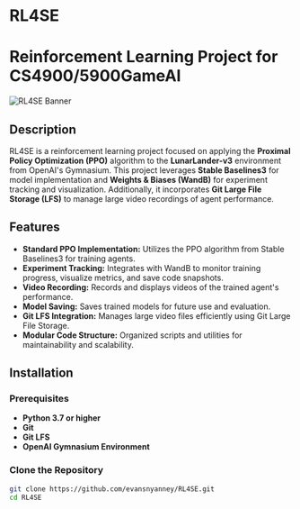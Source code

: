 # RL4SE
# Reinforcement Learning Project for CS4900/5900GameAI


![RL4SE Banner](https://github.com/evansnyanney/RL4SE/blob/main/images/banner.png?raw=true)


## Description

RL4SE is a reinforcement learning project focused on applying the **Proximal Policy Optimization (PPO)** algorithm to the **LunarLander-v3** environment from OpenAI's Gymnasium. This project leverages **Stable Baselines3** for model implementation and **Weights & Biases (WandB)** for experiment tracking and visualization. Additionally, it incorporates **Git Large File Storage (LFS)** to manage large video recordings of agent performance.

## Features

- **Standard PPO Implementation:** Utilizes the PPO algorithm from Stable Baselines3 for training agents.
- **Experiment Tracking:** Integrates with WandB to monitor training progress, visualize metrics, and save code snapshots.
- **Video Recording:** Records and displays videos of the trained agent's performance.
- **Model Saving:** Saves trained models for future use and evaluation.
- **Git LFS Integration:** Manages large video files efficiently using Git Large File Storage.
- **Modular Code Structure:** Organized scripts and utilities for maintainability and scalability.

## Installation

### Prerequisites

- **Python 3.7 or higher**
- **Git**
- **Git LFS**
- **OpenAI Gymnasium Environment**

### Clone the Repository

```bash
git clone https://github.com/evansnyanney/RL4SE.git
cd RL4SE
